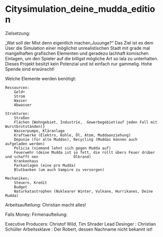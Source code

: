 # Citysimulation_deine_mudda_edition
Zielsetzung:

„Wat soll der Mist denn eigentlich machen,Juuunge?“
	Das Ziel ist es dem User die Simulation einer möglichst unrealistischen Stadt mit grade mal 
	mangelhaften grafischen Elementen und geradezu lachhaft komischen Einlagen, um den 
	Spieler auf die billigst mögliche Art so lala zu unterhalten. Dieses Projekt besitzt kein 	Potenzial und ist einfach nur 
  gammelig. Hohe Spende sind erwünscht!

Welche Elemente werden benötigt:

	Ressourcen:
		Geld+
		Strom
		Wasser
		Abwasser

	Strukturen:
		Straßen
		Flächen {Wohngebiet, Industrie,  Gewerbegebiet(auf jeden Fall mit 					Wurstbrotständen)}
		Wasserpumpe, Kläranlage
		Kraftwerke (Elektro, Kohle, Öl, Atom, Muddaanziehung)
		Deponie (für alte Muddas), Recycling (Muddas können auch aufgeladen werden)
		Policia (niemand lehnt sich gegen Mudda auf)
		Feuerwehr (deine Mudda ist so fett, die rollt übers Feuer drüber und schafft nen 				Ölbrand)
		Krankenhaus
		Parkanlagen (eine pro Mudda)
		Blutbanken (um auch Vampire zu versorgen)

	Mechaniken; 
		Steuern, Kredit
		Budget
		Naturkatastrophen (Nuklearer Winter, Vulkane, Hurrikanes, Deine Mudda)
				

Arbeitsaufteilung:
Christian macht alles!

Falls Money:
Firmenaufteilung:

Executive Producers: Christof Wild, Tim Shrader
Lead Desinger : Christian Schüller
Arbeitssklave : Der Robert, dessen Nachname nicht bekannt ist!
